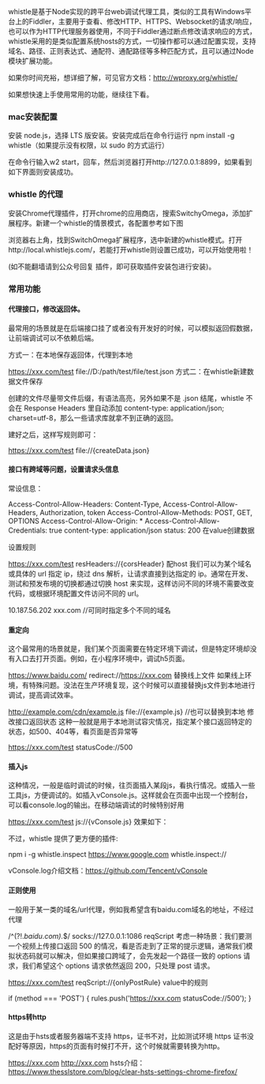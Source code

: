 whistle是基于Node实现的跨平台web调试代理工具，类似的工具有Windows平台上的Fiddler，主要用于查看、修改HTTP、HTTPS、Websocket的请求/响应，也可以作为HTTP代理服务器使用，不同于Fiddler通过断点修改请求响应的方式，whistle采用的是类似配置系统hosts的方式，一切操作都可以通过配置实现，支持域名、路径、正则表达式、通配符、通配路径等多种匹配方式，且可以通过Node模块扩展功能。

如果你时间充裕，想详细了解，可见官方文档：http://wproxy.org/whistle/

如果想快速上手使用常用的功能，继续往下看。

### mac安装配置
安装 node.js，选择 LTS 版安装。安装完成后在命令行运行 npm install -g whistle（如果提示没有权限，以 sudo 的方式运行） 

在命令行输入w2 start，回车，然后浏览器打开http://127.0.0.1:8899，如果看到如下界面则安装成功。



### whistle 的代理
安装Chrome代理插件，打开chrome的应用商店，搜索SwitchyOmega，添加扩展程序。新建一个whistle的情景模式，各配置参考如下图

浏览器右上角，找到SwitchOmega扩展程序，选中新建的whistle模式。打开http://local.whistlejs.com/，若能打开whistle则设置已成功，可以开始使用啦！

(如不能翻墙请到公众号回复 插件，即可获取插件安装包进行安装)。

### 常用功能
#### 代理接口，修改返回体。
最常用的场景就是在后端接口挂了或者没有开发好的时候，可以模拟返回假数据，让前端调试可以不依赖后端。

方式一：在本地保存返回体，代理到本地

https://xxx.com/test file://D:/path/test/file/test.json
方式二：在whistle新建数据文件保存



创建的文件尽量带文件后缀，有语法高亮，另外如果不是 .json 结尾，whistle 不会在 Response Headers 里自动添加 content-type: application/json; charset=utf-8，那么一些请求库就拿不到正确的返回。

建好之后，这样写规则即可：

https://xxx.com/test file://{createData.json}
#### 接口有跨域等问题，设置请求头信息
常设信息：

Access-Control-Allow-Headers: Content-Type, Access-Control-Allow-Headers, Authorization, token
Access-Control-Allow-Methods: POST, GET, OPTIONS
Access-Control-Allow-Origin: *
Access-Control-Allow-Credentials: true
content-type: application/json
status: 200
在value创建数据



设置规则

https://xxx.com/test resHeaders://{corsHeader}
配host
我们可以为某个域名或具体的 url 指定 ip，绕过 dns 解析，让请求直接到达指定的 ip。通常在开发、测试和预发布境的切换都通过切换 host 来实现，这样访问不同的环境不需要改变代码，或根据环境配置文件访问不同的 url。

10.187.56.202 xxx.com  //可同时指定多个不同的域名
#### 重定向
这个最常用的场景就是，我们某个页面需要在特定环境下调试，但是特定环境却没有入口去打开页面。例如，在小程序环境中，调试h5页面。

https://www.baidu.com/ redirect://https://xxx.com
替换线上文件
如果线上环境，有特殊问题。没法在生产环境复现，这个时候可以直接替换js文件到本地进行调试，提高调试效率。

http://example.com/cdn/example.js file://{example.js}  //也可以替换到本地
修改接口返回状态
这种一般就是用于本地测试容灾情况，指定某个接口返回特定的状态，如500、404等，看页面是否异常等

https://xxx.com/test statusCode://500
#### 插入js
这种情况，一般是临时调试的时候，往页面插入某段js，看执行情况。或插入一些工具js，方便调试的。如插入vConsole.js。这样就会在页面中出现一个控制台，可以看console.log的输出。在移动端调试的时候特别好用

https://xxx.com/test js://{vConsole.js}
效果如下：



不过，whistle 提供了更方便的插件:

npm i -g whistle.inspect
https://www.google.com whistle.inspect://


vConsole.log介绍文档：https://github.com/Tencent/vConsole

#### 正则使用
一般用于某一类的域名/url代理，例如我希望含有baidu.com域名的地址，不经过代理

/^(?!.*baidu.com).*$/ socks://127.0.0.1:1086
reqScript
考虑一种场景：我们要测一个视频上传接口返回 500 的情况，看是否走到了正常的提示逻辑，通常我们模拟状态码就可以解决，但如果接口跨域了，会先发起一个路径一致的 options 请求，我们希望这个 options 请求依然返回 200，只处理 post 请求。

https://xxx.com/test reqScript://{onlyPostRule}
value中的规则

if (method === 'POST') {
    rules.push('https://xxx.com statusCode://500');
}
#### https转http
这是由于hsts或者服务器端不支持 https，证书不对，比如测试环境 https 证书没配好等原因，https的页面有时候打不开，这个时候就需要转换为http。

https://xxx.com http://xxx.com
hsts介绍：https://www.thesslstore.com/blog/clear-hsts-settings-chrome-firefox/